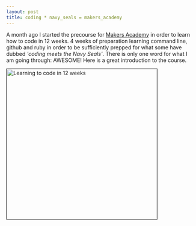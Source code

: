 ```yaml
---
layout: post
title: coding * navy_seals = makers_academy
---
```

A month ago I started the precourse for [Makers Academy](www.makersacademy.com) in order to learn how to code in 12 weeks. 4 weeks of preparation learning command line, github and ruby in order to be sufficiently prepped for what some have dubbed *'coding meets the Navy Seals'*. There is only one word for what I am going through: AWESOME! Here is a great introduction to the course.

<a href="https://www.youtube.com/watch?v=-g3T8fbeR9g" target="_blank"><img src="http://img.youtube.com/vi/-g3T8fbeR9g/1.jpg"
alt="Learning to code in 12 weeks" width="400px" border="1px solid black" /></a>
